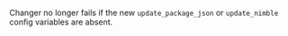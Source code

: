 Changer no longer fails if the new `update_package_json` or `update_nimble` config variables are absent.
